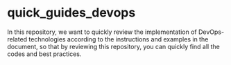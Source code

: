 # quick_guides_devops
In this repository, we want to quickly review the implementation of DevOps-related technologies according to the instructions and examples in the document, so that by reviewing this repository, you can quickly find all the codes and best practices.
